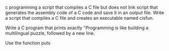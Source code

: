 c programming
 a script that compiles a C file but does not link
 script that generates the assembly code of a C code and save it in an output file.
Write a script that compiles a C file and creates an executable named cisfun.

Write a C program that prints exactly "Programming is like building a multilingual puzzle, followed by a new line.

Use the function puts
